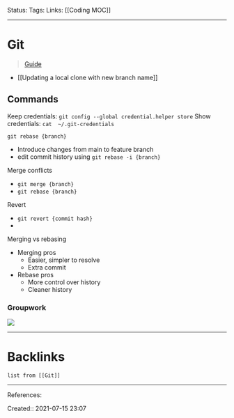 Status: 
Tags: 
Links: [[Coding MOC]]
___
# Git
> [Guide](https://git-scm.com/book/en/v2/)
- [[Updating a local clone with new branch name]]
## Commands
Keep credentials: `git config --global credential.helper store`
Show credentials: `cat  ~/.git-credentials`

`git rebase {branch}`
- Introduce changes from main to feature branch
- edit commit history using `git rebase -i {branch}`

Merge conflicts
- `git merge {branch}`
- `git rebase {branch}`

Revert
- `git revert {commit hash}`
- 

Merging vs rebasing
- Merging pros
	- Easier, simpler to resolve
	- Extra commit
- Rebase pros
	- More control over history
	- Cleaner history
### Groupwork
**![](https://lh5.googleusercontent.com/p3ZQ1kscAlg1X-Ok5iFOT3HU_bUZy3Bh1xc4lV5YZshEyS1uBrOlYn_IArZTSED5Pr4yDnPvONXsD2g2waBctOaTbTCcB5TEGnnJoFuut1IVfvQTI4n7FqokiMu5jzI_pNCpBF4xIpXS)**
___
# Backlinks
```dataview
list from [[Git]]
```
___
References: 

Created:: 2021-07-15 23:07
